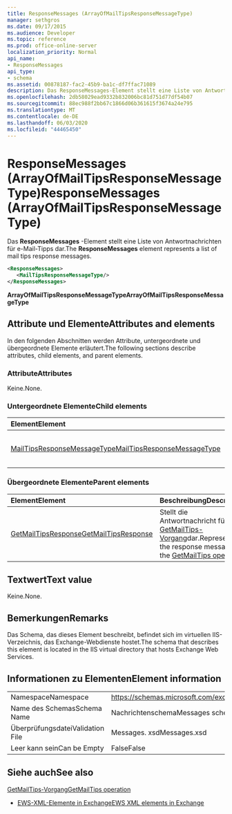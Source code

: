 ```yaml
---
title: ResponseMessages (ArrayOfMailTipsResponseMessageType)
manager: sethgros
ms.date: 09/17/2015
ms.audience: Developer
ms.topic: reference
ms.prod: office-online-server
localization_priority: Normal
api_name:
- ResponseMessages
api_type:
- schema
ms.assetid: 00878187-fac2-45b9-ba1c-df7ffac71089
description: Das ResponseMessages-Element stellt eine Liste von Antwortnachrichten für e-Mail-Tipps dar.
ms.openlocfilehash: 2db58029ead9332b832006bc81d751d77df54b07
ms.sourcegitcommit: 88ec988f2bb67c1866d06b361615f3674a24e795
ms.translationtype: MT
ms.contentlocale: de-DE
ms.lasthandoff: 06/03/2020
ms.locfileid: "44465450"
---
```

# <a name="responsemessages-arrayofmailtipsresponsemessagetype"></a><span data-ttu-id="d5ea6-103">ResponseMessages (ArrayOfMailTipsResponseMessageType)</span><span class="sxs-lookup"><span data-stu-id="d5ea6-103">ResponseMessages (ArrayOfMailTipsResponseMessageType)</span></span>

<span data-ttu-id="d5ea6-104">Das **ResponseMessages** -Element stellt eine Liste von Antwortnachrichten für e-Mail-Tipps dar.</span><span class="sxs-lookup"><span data-stu-id="d5ea6-104">The **ResponseMessages** element represents a list of mail tips response messages.</span></span> 
  
```XML
<ResponseMessages>
   <MailTipsResponseMessageType/>
</ResponseMessages>
```

 <span data-ttu-id="d5ea6-105">**ArrayOfMailTipsResponseMessageType**</span><span class="sxs-lookup"><span data-stu-id="d5ea6-105">**ArrayOfMailTipsResponseMessageType**</span></span>
## <a name="attributes-and-elements"></a><span data-ttu-id="d5ea6-106">Attribute und Elemente</span><span class="sxs-lookup"><span data-stu-id="d5ea6-106">Attributes and elements</span></span>

<span data-ttu-id="d5ea6-107">In den folgenden Abschnitten werden Attribute, untergeordnete und übergeordnete Elemente erläutert.</span><span class="sxs-lookup"><span data-stu-id="d5ea6-107">The following sections describe attributes, child elements, and parent elements.</span></span>
  
### <a name="attributes"></a><span data-ttu-id="d5ea6-108">Attribute</span><span class="sxs-lookup"><span data-stu-id="d5ea6-108">Attributes</span></span>

<span data-ttu-id="d5ea6-109">Keine.</span><span class="sxs-lookup"><span data-stu-id="d5ea6-109">None.</span></span>
  
### <a name="child-elements"></a><span data-ttu-id="d5ea6-110">Untergeordnete Elemente</span><span class="sxs-lookup"><span data-stu-id="d5ea6-110">Child elements</span></span>

|<span data-ttu-id="d5ea6-111">**Element**</span><span class="sxs-lookup"><span data-stu-id="d5ea6-111">**Element**</span></span>|<span data-ttu-id="d5ea6-112">**Beschreibung**</span><span class="sxs-lookup"><span data-stu-id="d5ea6-112">**Description**</span></span>|
|:-----|:-----|
|[<span data-ttu-id="d5ea6-113">MailTipsResponseMessageType</span><span class="sxs-lookup"><span data-stu-id="d5ea6-113">MailTipsResponseMessageType</span></span>](mailtipsresponsemessagetype.md) <br/> |<span data-ttu-id="d5ea6-114">Stellt Einstellungen für e-Mail-Tipps dar.</span><span class="sxs-lookup"><span data-stu-id="d5ea6-114">Represents mail tips settings.</span></span>  <br/> |
   
### <a name="parent-elements"></a><span data-ttu-id="d5ea6-115">Übergeordnete Elemente</span><span class="sxs-lookup"><span data-stu-id="d5ea6-115">Parent elements</span></span>

|<span data-ttu-id="d5ea6-116">**Element**</span><span class="sxs-lookup"><span data-stu-id="d5ea6-116">**Element**</span></span>|<span data-ttu-id="d5ea6-117">**Beschreibung**</span><span class="sxs-lookup"><span data-stu-id="d5ea6-117">**Description**</span></span>|
|:-----|:-----|
|[<span data-ttu-id="d5ea6-118">GetMailTipsResponse</span><span class="sxs-lookup"><span data-stu-id="d5ea6-118">GetMailTipsResponse</span></span>](getmailtipsresponse.md) <br/> |<span data-ttu-id="d5ea6-119">Stellt die Antwortnachricht für den [GetMailTips-Vorgang](getmailtips-operation.md)dar.</span><span class="sxs-lookup"><span data-stu-id="d5ea6-119">Represents the response message for the [GetMailTips operation](getmailtips-operation.md).</span></span>  <br/> |
   
## <a name="text-value"></a><span data-ttu-id="d5ea6-120">Textwert</span><span class="sxs-lookup"><span data-stu-id="d5ea6-120">Text value</span></span>

<span data-ttu-id="d5ea6-121">Keine.</span><span class="sxs-lookup"><span data-stu-id="d5ea6-121">None.</span></span>
  
## <a name="remarks"></a><span data-ttu-id="d5ea6-122">Bemerkungen</span><span class="sxs-lookup"><span data-stu-id="d5ea6-122">Remarks</span></span>

<span data-ttu-id="d5ea6-123">Das Schema, das dieses Element beschreibt, befindet sich im virtuellen IIS-Verzeichnis, das Exchange-Webdienste hostet.</span><span class="sxs-lookup"><span data-stu-id="d5ea6-123">The schema that describes this element is located in the IIS virtual directory that hosts Exchange Web Services.</span></span>
  
## <a name="element-information"></a><span data-ttu-id="d5ea6-124">Informationen zu Elementen</span><span class="sxs-lookup"><span data-stu-id="d5ea6-124">Element information</span></span>

|||
|:-----|:-----|
|<span data-ttu-id="d5ea6-125">Namespace</span><span class="sxs-lookup"><span data-stu-id="d5ea6-125">Namespace</span></span>  <br/> |https://schemas.microsoft.com/exchange/services/2006/messages  <br/> |
|<span data-ttu-id="d5ea6-126">Name des Schemas</span><span class="sxs-lookup"><span data-stu-id="d5ea6-126">Schema Name</span></span>  <br/> |<span data-ttu-id="d5ea6-127">Nachrichtenschema</span><span class="sxs-lookup"><span data-stu-id="d5ea6-127">Messages schema</span></span>  <br/> |
|<span data-ttu-id="d5ea6-128">Überprüfungsdatei</span><span class="sxs-lookup"><span data-stu-id="d5ea6-128">Validation File</span></span>  <br/> |<span data-ttu-id="d5ea6-129">Messages. xsd</span><span class="sxs-lookup"><span data-stu-id="d5ea6-129">Messages.xsd</span></span>  <br/> |
|<span data-ttu-id="d5ea6-130">Leer kann sein</span><span class="sxs-lookup"><span data-stu-id="d5ea6-130">Can be Empty</span></span>  <br/> |<span data-ttu-id="d5ea6-131">False</span><span class="sxs-lookup"><span data-stu-id="d5ea6-131">False</span></span>  <br/> |
   
## <a name="see-also"></a><span data-ttu-id="d5ea6-132">Siehe auch</span><span class="sxs-lookup"><span data-stu-id="d5ea6-132">See also</span></span>



[<span data-ttu-id="d5ea6-133">GetMailTips-Vorgang</span><span class="sxs-lookup"><span data-stu-id="d5ea6-133">GetMailTips operation</span></span>](getmailtips-operation.md)


- [<span data-ttu-id="d5ea6-134">EWS-XML-Elemente in Exchange</span><span class="sxs-lookup"><span data-stu-id="d5ea6-134">EWS XML elements in Exchange</span></span>](ews-xml-elements-in-exchange.md)

